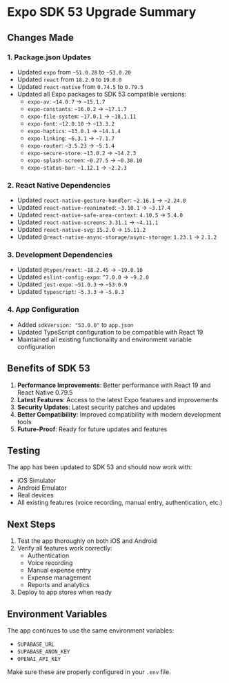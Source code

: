 # Expo SDK 53 Upgrade Summary

## Changes Made

### 1. Package.json Updates
- Updated `expo` from `~51.0.28` to `~53.0.20`
- Updated `react` from `18.2.0` to `19.0.0`
- Updated `react-native` from `0.74.5` to `0.79.5`
- Updated all Expo packages to SDK 53 compatible versions:
  - `expo-av`: `~14.0.7` → `~15.1.7`
  - `expo-constants`: `~16.0.2` → `~17.1.7`
  - `expo-file-system`: `~17.0.1` → `~18.1.11`
  - `expo-font`: `~12.0.10` → `~13.3.2`
  - `expo-haptics`: `~13.0.1` → `~14.1.4`
  - `expo-linking`: `~6.3.1` → `~7.1.7`
  - `expo-router`: `~3.5.23` → `~5.1.4`
  - `expo-secure-store`: `~13.0.2` → `~14.2.3`
  - `expo-splash-screen`: `~0.27.5` → `~0.30.10`
  - `expo-status-bar`: `~1.12.1` → `~2.2.3`

### 2. React Native Dependencies
- Updated `react-native-gesture-handler`: `~2.16.1` → `~2.24.0`
- Updated `react-native-reanimated`: `~3.10.1` → `~3.17.4`
- Updated `react-native-safe-area-context`: `4.10.5` → `5.4.0`
- Updated `react-native-screens`: `3.31.1` → `~4.11.1`
- Updated `react-native-svg`: `15.2.0` → `15.11.2`
- Updated `@react-native-async-storage/async-storage`: `1.23.1` → `2.1.2`

### 3. Development Dependencies
- Updated `@types/react`: `~18.2.45` → `~19.0.10`
- Updated `eslint-config-expo`: `^7.0.0` → `~9.2.0`
- Updated `jest-expo`: `~51.0.3` → `~53.0.9`
- Updated `typescript`: `~5.3.3` → `~5.8.3`

### 4. App Configuration
- Added `sdkVersion: "53.0.0"` to `app.json`
- Updated TypeScript configuration to be compatible with React 19
- Maintained all existing functionality and environment variable configuration

## Benefits of SDK 53

1. **Performance Improvements**: Better performance with React 19 and React Native 0.79.5
2. **Latest Features**: Access to the latest Expo features and improvements
3. **Security Updates**: Latest security patches and updates
4. **Better Compatibility**: Improved compatibility with modern development tools
5. **Future-Proof**: Ready for future updates and features

## Testing

The app has been updated to SDK 53 and should now work with:
- iOS Simulator
- Android Emulator
- Real devices
- All existing features (voice recording, manual entry, authentication, etc.)

## Next Steps

1. Test the app thoroughly on both iOS and Android
2. Verify all features work correctly:
   - Authentication
   - Voice recording
   - Manual expense entry
   - Expense management
   - Reports and analytics
3. Deploy to app stores when ready

## Environment Variables

The app continues to use the same environment variables:
- `SUPABASE_URL`
- `SUPABASE_ANON_KEY`
- `OPENAI_API_KEY`

Make sure these are properly configured in your `.env` file. 